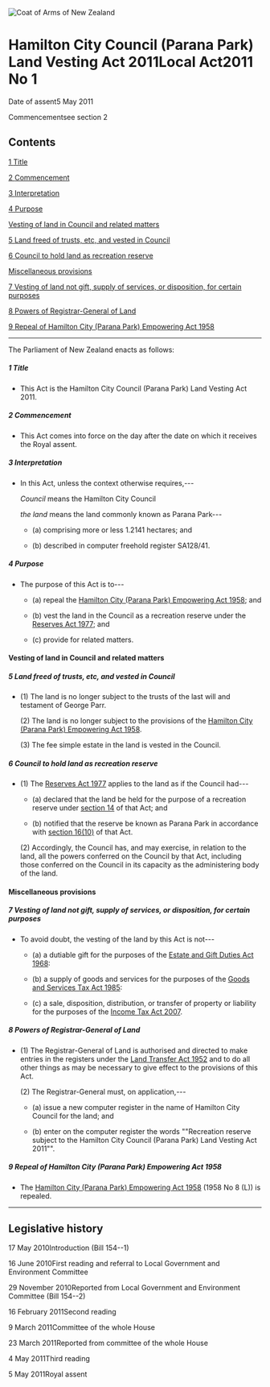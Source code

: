 ![Coat of Arms of New Zealand](/images/leg-crest.jpg)

# Hamilton City Council (Parana Park) Land Vesting Act 2011Local Act2011 No 1

Date of assent5 May 2011

Commencementsee section 2

## Contents

[1 ][0] [Title][0]

[2 ][1] [Commencement][1]

[3 ][2] [Interpretation][2]

[4 ][3] [Purpose][3]

[Vesting of land in Council and related matters][4]

[5 ][5] [Land freed of trusts, etc, and vested in Council][5]

[6 ][6] [Council to hold land as recreation reserve][6]

[Miscellaneous provisions][7]

[7 ][8] [Vesting of land not gift, supply of services, or disposition, for certain purposes][8]

[8 ][9] [Powers of Registrar-General of Land][9]

[9 ][10] [Repeal of Hamilton City (Parana Park) Empowering Act 1958][10]

---

The Parliament of New Zealand enacts as follows:

##### 1 Title
    
*   This Act is the Hamilton City Council (Parana Park) Land Vesting Act 2011\.

##### 2 Commencement
    
*   This Act comes into force on the day after the date on which it receives the Royal assent.

##### 3 Interpretation
    
*   In this Act, unless the context otherwise requires,---
    
    _Council_ means the Hamilton City Council
    
    _the land_ means the land commonly known as Parana Park---
        
    *   (a) comprising more or less 1.2141 hectares; and
    
    *   (b) described in computer freehold register SA128/41\.
    
    

##### 4 Purpose
    
*   The purpose of this Act is to---
        
    *   (a) repeal the [Hamilton City (Parana Park) Empowering Act 1958][11]; and
    
    *   (b) vest the land in the Council as a recreation reserve under the [Reserves Act 1977][12]; and
    
    *   (c) provide for related matters.
    
    

#### Vesting of land in Council and related matters

##### 5 Land freed of trusts, etc, and vested in Council
    
*   (1) The land is no longer subject to the trusts of the last will and testament of George Parr.
    
    (2) The land is no longer subject to the provisions of the [Hamilton City (Parana Park) Empowering Act 1958][11].
    
    (3) The fee simple estate in the land is vested in the Council. 

##### 6 Council to hold land as recreation reserve
    
*   (1) The [Reserves Act 1977][12] applies to the land as if the Council had---
        
    *   (a) declared that the land be held for the purpose of a recreation reserve under [section 14][13] of that Act; and
    
    *   (b) notified that the reserve be known as Parana Park in accordance with [section 16(10)][14] of that Act.
    
    (2) Accordingly, the Council has, and may exercise, in relation to the land, all the powers conferred on the Council by that Act, including those conferred on the Council in its capacity as the administering body of the land.

#### Miscellaneous provisions

##### 7 Vesting of land not gift, supply of services, or disposition, for certain purposes
    
*   To avoid doubt, the vesting of the land by this Act is not---
        
    *   (a) a dutiable gift for the purposes of the [Estate and Gift Duties Act 1968][15]:
    
    *   (b) a supply of goods and services for the purposes of the [Goods and Services Tax Act 1985][16]:
    
    *   (c) a sale, disposition, distribution, or transfer of property or liability for the purposes of the [Income Tax Act 2007][17].
    
    

##### 8 Powers of Registrar-General of Land
    
*   (1) The Registrar-General of Land is authorised and directed to make entries in the registers under the [Land Transfer Act 1952][18] and to do all other things as may be necessary to give effect to the provisions of this Act.
    
    (2) The Registrar-General must, on application,---
        
    *   (a) issue a new computer register in the name of Hamilton City Council for the land; and
    
    *   (b) enter on the computer register the words ""Recreation reserve subject to the Hamilton City Council (Parana Park) Land Vesting Act 2011"".
    
    

##### 9 Repeal of Hamilton City (Parana Park) Empowering Act 1958
    
*   The [Hamilton City (Parana Park) Empowering Act 1958][11] (1958 No 8 (L)) is repealed.

---

## Legislative history

17 May 2010Introduction (Bill 154--1)

16 June 2010First reading and referral to Local Government and Environment Committee

29 November 2010Reported from Local Government and Environment Committee (Bill 154--2)

16 February 2011Second reading

9 March 2011Committee of the whole House

23 March 2011Reported from committee of the whole House

4 May 2011Third reading

5 May 2011Royal assent



[0]: http://www.legislation.govt.nz/act/local/2011/0001/latest/whole.html#DLM2965205
[1]: http://www.legislation.govt.nz/act/local/2011/0001/latest/whole.html#DLM2965206
[2]: http://www.legislation.govt.nz/act/local/2011/0001/latest/whole.html#DLM2965207
[3]: http://www.legislation.govt.nz/act/local/2011/0001/latest/whole.html#DLM2965212
[4]: http://www.legislation.govt.nz/act/local/2011/0001/latest/whole.html#DLM2965213
[5]: http://www.legislation.govt.nz/act/local/2011/0001/latest/whole.html#DLM2965214
[6]: http://www.legislation.govt.nz/act/local/2011/0001/latest/whole.html#DLM3398603
[7]: http://www.legislation.govt.nz/act/local/2011/0001/latest/whole.html#DLM2965217
[8]: http://www.legislation.govt.nz/act/local/2011/0001/latest/whole.html#DLM2965218
[9]: http://www.legislation.govt.nz/act/local/2011/0001/latest/whole.html#DLM2965219
[10]: http://www.legislation.govt.nz/act/local/2011/0001/latest/whole.html#DLM2965220
[11]: http://www.legislation.govt.nz/act/local/2011/0001/latest/link.aspx?id=DLM58010
[12]: http://www.legislation.govt.nz/act/local/2011/0001/latest/link.aspx?id=DLM444304
[13]: http://www.legislation.govt.nz/act/local/2011/0001/latest/link.aspx?id=DLM444482
[14]: http://www.legislation.govt.nz/act/local/2011/0001/latest/link.aspx?id=DLM444492
[15]: http://www.legislation.govt.nz/act/local/2011/0001/latest/link.aspx?id=DLM385591
[16]: http://www.legislation.govt.nz/act/local/2011/0001/latest/link.aspx?id=DLM81034
[17]: http://www.legislation.govt.nz/act/local/2011/0001/latest/link.aspx?id=DLM1512300
[18]: http://www.legislation.govt.nz/act/local/2011/0001/latest/link.aspx?id=DLM269031